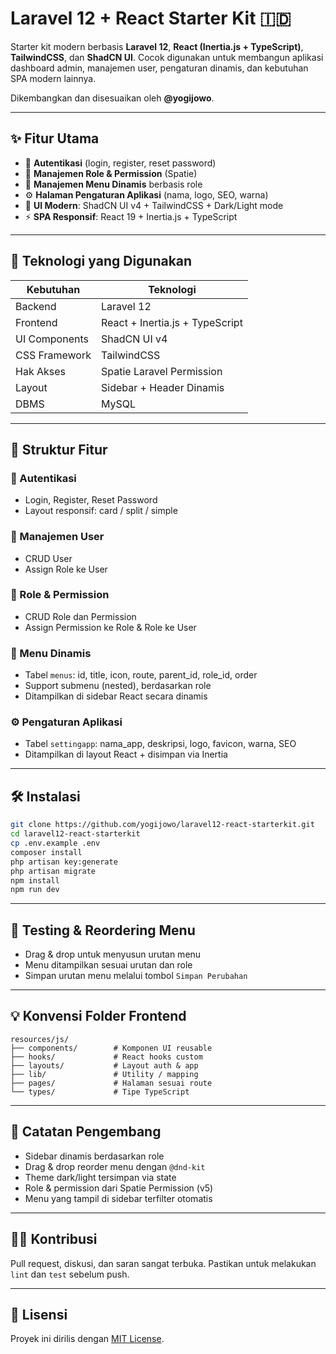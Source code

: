 # Laravel 12 + React Starter Kit 🇮🇩

Starter kit modern berbasis **Laravel 12**, **React (Inertia.js + TypeScript)**, **TailwindCSS**, dan **ShadCN UI**. Cocok digunakan untuk membangun aplikasi dashboard admin, manajemen user, pengaturan dinamis, dan kebutuhan SPA modern lainnya.

Dikembangkan dan disesuaikan oleh **@yogijowo**.

---

## ✨ Fitur Utama

- 🔐 **Autentikasi** (login, register, reset password)
- 👥 **Manajemen Role & Permission** (Spatie)
- 📂 **Manajemen Menu Dinamis** berbasis role
- ⚙️ **Halaman Pengaturan Aplikasi** (nama, logo, SEO, warna)
- 🎨 **UI Modern**: ShadCN UI v4 + TailwindCSS + Dark/Light mode
- ⚡️ **SPA Responsif**: React 19 + Inertia.js + TypeScript

---

## 🧱 Teknologi yang Digunakan

| Kebutuhan     | Teknologi                       |
| ------------- | ------------------------------- |
| Backend       | Laravel 12                      |
| Frontend      | React + Inertia.js + TypeScript |
| UI Components | ShadCN UI v4                    |
| CSS Framework | TailwindCSS                     |
| Hak Akses     | Spatie Laravel Permission       |
| Layout        | Sidebar + Header Dinamis        |
| DBMS          | MySQL                           |

---

## 📁 Struktur Fitur

### 🔐 Autentikasi

- Login, Register, Reset Password
- Layout responsif: card / split / simple

### 👤 Manajemen User

- CRUD User
- Assign Role ke User

### 🧩 Role & Permission

- CRUD Role dan Permission
- Assign Permission ke Role & Role ke User

### 📁 Menu Dinamis

- Tabel `menus`: id, title, icon, route, parent_id, role_id, order
- Support submenu (nested), berdasarkan role
- Ditampilkan di sidebar React secara dinamis

### ⚙️ Pengaturan Aplikasi

- Tabel `settingapp`: nama_app, deskripsi, logo, favicon, warna, SEO
- Ditampilkan di layout React + disimpan via Inertia

---

## 🛠️ Instalasi

```bash
git clone https://github.com/yogijowo/laravel12-react-starterkit.git
cd laravel12-react-starterkit
cp .env.example .env
composer install
php artisan key:generate
php artisan migrate
npm install
npm run dev
```

---

## 🧪 Testing & Reordering Menu

- Drag & drop untuk menyusun urutan menu
- Menu ditampilkan sesuai urutan dan role
- Simpan urutan menu melalui tombol `Simpan Perubahan`

---

## 💡 Konvensi Folder Frontend

```
resources/js/
├── components/        # Komponen UI reusable
├── hooks/             # React hooks custom
├── layouts/           # Layout auth & app
├── lib/               # Utility / mapping
├── pages/             # Halaman sesuai route
└── types/             # Tipe TypeScript
```

---

## 🧠 Catatan Pengembang

- Sidebar dinamis berdasarkan role
- Drag & drop reorder menu dengan `@dnd-kit`
- Theme dark/light tersimpan via state
- Role & permission dari Spatie Permission (v5)
- Menu yang tampil di sidebar terfilter otomatis

---

## 🧑‍💻 Kontribusi

Pull request, diskusi, dan saran sangat terbuka. Pastikan untuk melakukan `lint` dan `test` sebelum push.

---

## 📄 Lisensi

Proyek ini dirilis dengan [MIT License](https://opensource.org/licenses/MIT).
